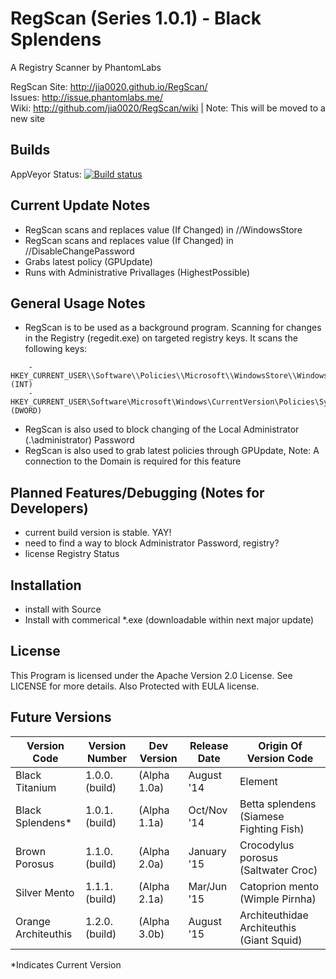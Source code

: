 RegScan (Series 1.0.1) - Black Splendens
======= 
A Registry Scanner by PhantomLabs

RegScan Site: http://jia0020.github.io/RegScan/ <br>
Issues: http://issue.phantomlabs.me/ <br>
Wiki: http://github.com/jia0020/RegScan/wiki | Note: This will be moved to a new site

Builds
-------
AppVeyor Status: [![Build status](https://ci.appveyor.com/api/projects/status/iwvd7ke4vhqvanrd?svg=true)](https://ci.appveyor.com/project/jia0020/regscan)


Current Update Notes
-------
- RegScan scans and replaces value (If Changed) in //WindowsStore
- RegScan scans and replaces value (If Changed) in //DisableChangePassword
- Grabs latest policy (GPUpdate)
- Runs with Administrative Privallages (HighestPossible)

General Usage Notes
-------
- RegScan is to be used as a background program. Scanning for changes in the Registry (regedit.exe) on targeted registry keys. It scans the following keys:
```
    - HKEY_CURRENT_USER\\Software\\Policies\\Microsoft\\WindowsStore\\WindowsStore (INT)
    - HKEY_CURRENT_USER\Software\Microsoft\Windows\CurrentVersion\Policies\System\\DisableChangePassword (DWORD)
```
- RegScan is also used to block changing of the Local Administrator (.\administrator) Password
- RegScan is also used to grab latest policies through GPUpdate, Note: A connection to the Domain is required for this feature

Planned Features/Debugging (Notes for Developers)
------
- current build version is stable. YAY!
- need to find a way to block Administrator Password, registry?
- license Registry Status


Installation
-------
- install with Source
- Install with commerical *.exe (downloadable within next major update)

License
-------
This Program is licensed under the Apache Version 2.0 License. See LICENSE for more details.
Also Protected with EULA license.

Future Versions
------

| Version Code          | Version Number | Dev Version  | Release Date | Origin Of Version Code                    |
|-----------------------|----------------|--------------|--------------|-------------------------------------------|
| Black Titanium        | 1.0.0.(build)  | (Alpha 1.0a) | August '14   | Element                                   |
| Black Splendens*      | 1.0.1.(build)  | (Alpha 1.1a) | Oct/Nov '14  | Betta splendens (Siamese Fighting Fish)   |
| Brown Porosus         | 1.1.0.(build)  | (Alpha 2.0a) | January '15  | Crocodylus porosus (Saltwater Croc)       |
| Silver Mento          | 1.1.1.(build)  | (Alpha 2.1a) | Mar/Jun '15  | Catoprion mento (Wimple Pirnha)           |
| Orange Architeuthis   | 1.2.0.(build)  | (Alpha 3.0b) | August '15   | Architeuthidae Architeuthis (Giant Squid) |

*Indicates Current Version
